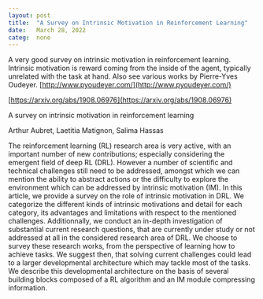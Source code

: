 ```yaml
---
layout: post
title:  "A Survey on Intrinsic Motivation in Reinforcement Learning"
date:   March 28, 2022
categ:  none
---
```






A very good survey on intrinsic motivation in reinforcement learning. Intrinsic motivation is reward coming from the inside of the agent, typically unrelated with the task at hand. Also see various works by Pierre-Yves Oudeyer. [http://www.pyoudeyer.com/](http://www.pyoudeyer.com/)



[https://arxiv.org/abs/1908.06976](https://arxiv.org/abs/1908.06976)



A survey on intrinsic motivation in reinforcement learning

Arthur Aubret, Laetitia Matignon, Salima Hassas

The reinforcement learning (RL) research area is very active, with an important number of new contributions; especially considering the emergent field of deep RL (DRL). However a number of scientific and technical challenges still need to be addressed, amongst which we can mention the ability to abstract actions or the difficulty to explore the environment which can be addressed by intrinsic motivation (IM). In this article, we provide a survey on the role of intrinsic motivation in DRL. We categorize the different kinds of intrinsic motivations and detail for each category, its advantages and limitations with respect to the mentioned challenges. Additionnally, we conduct an in-depth investigation of substantial current research questions, that are currently under study or not addressed at all in the considered research area of DRL. We choose to survey these research works, from the perspective of learning how to achieve tasks. We suggest then, that solving current challenges could lead to a larger developmental architecture which may tackle most of the tasks. We describe this developmental architecture on the basis of several building blocks composed of a RL algorithm and an IM module compressing information.



 

